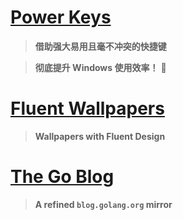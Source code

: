 # [Power Keys](https://PowerKeys.GitHub.io)

> **借助强大易用且毫不冲突的快捷键**

> **彻底提升 Windows 使用效率！** :rocket:

# [Fluent Wallpapers](https://FluentWallpapers.GitHub.io)

> **Wallpapers with Fluent Design**

# [The Go Blog](https://TheGoBlog.GitHub.io)

> **A refined `blog.golang.org` mirror**
